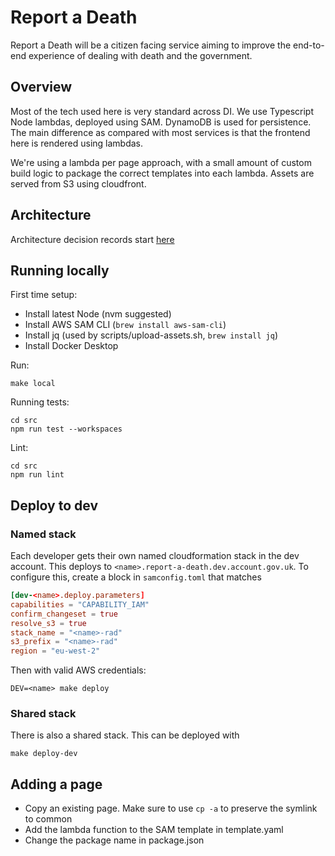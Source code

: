 # Report a Death

Report a Death will be a citizen facing service aiming to improve the end-to-end experience of dealing with death and
the government.

## Overview

Most of the tech used here is very standard across DI. We use Typescript Node lambdas, deployed using SAM. DynamoDB is
used for persistence. The main difference as compared with most services is that the frontend here is rendered using
lambdas.

We're using a lambda per page approach, with a small amount of custom build logic to package the correct templates into
each lambda. Assets are served from S3 using cloudfront.

## Architecture

Architecture decision records start [here](docs/architecture/decisions/0001-use-adr.md)

## Running locally

First time setup:

- Install latest Node (nvm suggested)
- Install AWS SAM CLI (`brew install aws-sam-cli`)
- Install jq (used by scripts/upload-assets.sh, `brew install jq`)
- Install Docker Desktop

Run:

```shell
make local
```

Running tests:

```shell
cd src
npm run test --workspaces
```

Lint:

```shell
cd src
npm run lint
```

## Deploy to dev

### Named stack

Each developer gets their own named cloudformation stack in the dev account. This deploys
to `<name>.report-a-death.dev.account.gov.uk`.
To configure this, create a block in `samconfig.toml` that matches

```toml
[dev-<name>.deploy.parameters]
capabilities = "CAPABILITY_IAM"
confirm_changeset = true
resolve_s3 = true
stack_name = "<name>-rad"
s3_prefix = "<name>-rad"
region = "eu-west-2"
```

Then with valid AWS credentials:

```shell
DEV=<name> make deploy
```

### Shared stack

There is also a shared stack. This can be deployed with

```shell
make deploy-dev
```

## Adding a page

- Copy an existing page. Make sure to use `cp -a` to preserve the symlink to common
- Add the lambda function to the SAM template in template.yaml
- Change the package name in package.json